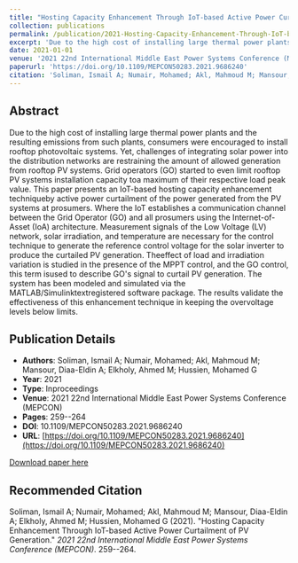 ```yaml
---
title: "Hosting Capacity Enhancement Through IoT-based Active Power Curtailment of PV Generation"
collection: publications
permalink: /publication/2021-Hosting-Capacity-Enhancement-Through-IoT-based-Active-Power-
excerpt: 'Due to the high cost of installing large thermal power plants and the resulting emissions from such plants, consumers were encouraged to install rooftop photovoltaic systems. Yet, challenges of integrating solar power into the distribution networks a...'
date: 2021-01-01
venue: '2021 22nd International Middle East Power Systems Conference (MEPCON)'
paperurl: 'https://doi.org/10.1109/MEPCON50283.2021.9686240'
citation: 'Soliman, Ismail A; Numair, Mohamed; Akl, Mahmoud M; Mansour, Diaa-Eldin A; Elkholy, Ahmed M; Hussien, Mohamed G (2021). "Hosting Capacity Enhancement Through IoT-based Active Power Curtailment of PV Generation." <i>2021 22nd International Middle East Power Systems Conference (MEPCON)</i>. 259--264.'
---
```


## Abstract

Due to the high cost of installing large thermal power plants and the resulting emissions from such plants, consumers were encouraged to install rooftop photovoltaic systems. Yet, challenges of integrating solar power into the distribution networks are restraining the amount of allowed generation from rooftop PV systems. Grid operators (GO) started to even limit rooftop PV systems installation capacity toa maximum of their respective load peak value. This paper presents an IoT-based hosting capacity enhancement techniqueby active power curtailment of the power generated from the PV systems at prosumers. Where the IoT establishes a communication channel between the Grid Operator (GO) and all prosumers using the Internet-of-Asset (IoA) architecture. Measurement signals of the Low Voltage (LV) network, solar irradiation, and temperature are necessary for the control technique to generate the reference control voltage for the solar inverter to produce the curtailed PV generation. Theeffect of load and irradiation variation is studied in the presence of the MPPT control, and the GO control, this term isused to describe GO's signal to curtail PV generation. The system has been modeled and simulated via the MATLAB/Simulinktextregistered software package. The results validate the effectiveness of this enhancement technique in keeping the overvoltage levels below limits.

## Publication Details

- **Authors**: Soliman, Ismail A; Numair, Mohamed; Akl, Mahmoud M; Mansour, Diaa-Eldin A; Elkholy, Ahmed M; Hussien, Mohamed G
- **Year**: 2021
- **Type**: Inproceedings
- **Venue**: 2021 22nd International Middle East Power Systems Conference (MEPCON)
- **Pages**: 259--264
- **DOI**: 10.1109/MEPCON50283.2021.9686240
- **URL**: [https://doi.org/10.1109/MEPCON50283.2021.9686240](https://doi.org/10.1109/MEPCON50283.2021.9686240)

[Download paper here](https://doi.org/10.1109/MEPCON50283.2021.9686240)

## Recommended Citation

Soliman, Ismail A; Numair, Mohamed; Akl, Mahmoud M; Mansour, Diaa-Eldin A; Elkholy, Ahmed M; Hussien, Mohamed G (2021). "Hosting Capacity Enhancement Through IoT-based Active Power Curtailment of PV Generation." <i>2021 22nd International Middle East Power Systems Conference (MEPCON)</i>. 259--264.
